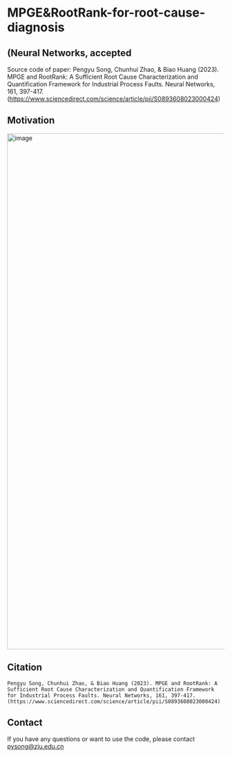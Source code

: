 # MPGE&RootRank-for-root-cause-diagnosis 
## (Neural Networks, accepted
Source code of paper: Pengyu Song, Chunhui Zhao, & Biao Huang (2023). MPGE and RootRank: A Sufficient Root Cause Characterization and Quantification Framework for Industrial Process Faults. Neural Networks, 161, 397-417. 
(https://www.sciencedirect.com/science/article/pii/S0893608023000424)

## Motivation
<img width="1195" alt="image" src="https://user-images.githubusercontent.com/88123091/212027061-8e28934a-6881-4625-b81e-3f1fa3a572a9.png">

## Citation
~~~
Pengyu Song, Chunhui Zhao, & Biao Huang (2023). MPGE and RootRank: A Sufficient Root Cause Characterization and Quantification Framework for Industrial Process Faults. Neural Networks, 161, 397-417. 
(https://www.sciencedirect.com/science/article/pii/S0893608023000424)
~~~

## Contact
If you have any questions or want to use the code, please contact pysong@zju.edu.cn
